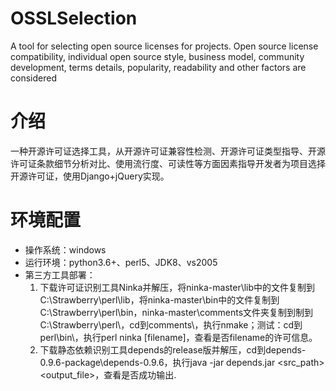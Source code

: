 # OSSLSelection
A tool for selecting open source licenses for projects. Open source license compatibility, individual open source style, business model, community development, terms details, popularity, readability and other factors are considered  
# 介绍
一种开源许可证选择工具，从开源许可证兼容性检测、开源许可证类型指导、开源许可证条款细节分析对比、使用流行度、可读性等方面因素指导开发者为项目选择开源许可证，使用Django+jQuery实现。
# 环境配置
- 操作系统：windows
- 运行环境：python3.6+、perl5、JDK8、vs2005
- 第三方工具部署：
   1. 下载许可证识别工具Ninka并解压，将ninka-master\lib中的文件复制到C:\Strawberry\perl\lib，将ninka-master\bin中的文件复制到C:\Strawberry\perl\bin，ninka-master\comments文件夹复制到制到C:\Strawberry\perl\，cd到comments\，执行nmake；测试：cd到perl\bin\，执行perl ninka [filename]，查看是否filename的许可信息。
   2. 下载静态依赖识别工具depends的release版并解压，cd到depends-0.9.6-package\depends-0.9.6，执行java -jar depends.jar <lang> <src_path> <output_file>，查看是否成功输出.
